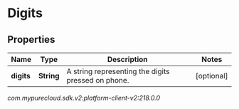 # Digits


## Properties

| Name | Type | Description | Notes |
| ------------ | ------------- | ------------- | ------------- |
| **digits** | **String** | A string representing the digits pressed on phone. |  [optional] |




_com.mypurecloud.sdk.v2:platform-client-v2:218.0.0_
